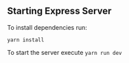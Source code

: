 ## Starting Express Server

To install dependencies run:

`yarn install`

To start the server execute
`yarn run dev`
